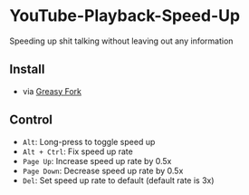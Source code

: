 # YouTube-Playback-Speed-Up
Speeding up shit talking without leaving out any information

## Install
- via [Greasy Fork](https://greasyfork.org/en/scripts/481189-youtube-playback-speed-up)

## Control
- `Alt`: Long-press to toggle speed up
- `Alt + Ctrl`: Fix speed up rate
- `Page Up`: Increase speed up rate by 0.5x
- `Page Down`: Decrease speed up rate by 0.5x
- `Del`: Set speed up rate to default (default rate is 3x)
